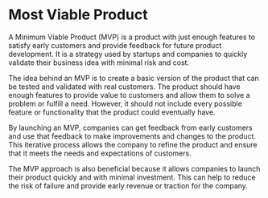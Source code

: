 # Most Viable Product

A Minimum Viable Product (MVP) is a product with just enough features to satisfy early customers and provide feedback for future product development. It is a strategy used by startups and companies to quickly validate their business idea with minimal risk and cost.

The idea behind an MVP is to create a basic version of the product that can be tested and validated with real customers. The product should have enough features to provide value to customers and allow them to solve a problem or fulfill a need. However, it should not include every possible feature or functionality that the product could eventually have.

By launching an MVP, companies can get feedback from early customers and use that feedback to make improvements and changes to the product. This iterative process allows the company to refine the product and ensure that it meets the needs and expectations of customers.

The MVP approach is also beneficial because it allows companies to launch their product quickly and with minimal investment. This can help to reduce the risk of failure and provide early revenue or traction for the company.